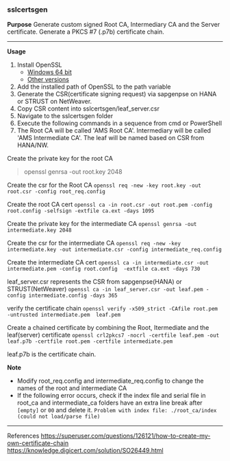 ### sslcertsgen

**Purpose**
Generate custom signed Root CA, Intermediary CA and the Server certificate.
Generate a PKCS #7 (.p7b) certificate chain.

---

**Usage**

1. Install OpenSSL
   - [Windows 64 bit](https://slproweb.com/download/Win64OpenSSL-3_1_0.exe)
   - [Other versions](https://slproweb.com/products/Win32OpenSSL.html)
2. Add the installed path of OpenSSL to the path variable
3. Generate the CSR(certificate signing request) via sapgenpse on HANA or STRUST on NetWeaver. 
4. Copy CSR content into sslcertsgen/leaf_server.csr 
5. Navigate to the sslcertsgen folder
6. Execute the following commands in a sequence from cmd or PowerShell
7. The Root CA will be called 'AMS Root CA'. Intermediary will be called 'AMS Intermediate CA'. The leaf will be named based on CSR from HANA/NW.

Create the private key for the root CA
> openssl genrsa -out root.key 2048

Create the csr for the Root CA
`openssl req -new -key root.key -out root.csr -config root_req.config`

Create the root CA cert
`openssl ca -in root.csr -out root.pem -config root.config -selfsign -extfile ca.ext -days 1095`     

Create the private key for the intermediate CA
`openssl genrsa -out intermediate.key 2048`               

Create the csr for the intermediate CA
`openssl req -new -key intermediate.key -out intermediate.csr -config intermediate_req.config`

Create the intermediate CA cert
`openssl ca -in intermediate.csr -out intermediate.pem -config root.config  -extfile ca.ext -days 730`       

leaf_server.csr represents the CSR from sapgenpse(HANA) or STRUST(NetWeaver)
`openssl ca -in leaf_server.csr -out leaf.pem -config intermediate.config -days 365`         

verify the certificate chain
`openssl verify -x509_strict -CAfile root.pem -untrusted intermediate.pem  leaf.pem`                 

Create a chained certificate by combining the Root, Itermediate and the leaf(server) certificate
`openssl crl2pkcs7 -nocrl -certfile leaf.pem -out leaf.p7b -certfile root.pem -certfile intermediate.pem`

leaf.p7b is the certificate chain.

**Note**
- Modify root_req.config and intermediate_req.config to change the names of the root and intermediate CA
- If the following error occurs, check if the index file and serial file in root_ca and intermediate_ca folders have an extra line break after `[empty]` or `00` and delete it.
`Problem with index file: ./root_ca/index (could not load/parse file)`


---

References
https://superuser.com/questions/126121/how-to-create-my-own-certificate-chain
https://knowledge.digicert.com/solution/SO26449.html

